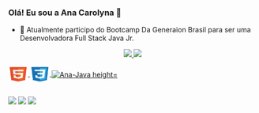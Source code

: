 ### Olá! Eu sou a Ana Carolyna 👋



- 🔭 Atualmente participo do Bootcamp Da Generaion Brasil para ser uma Desenvolvadora Full Stack Java Jr.

<div align="center">
  <a href="https://github.com/anacarolyna">
  <img width="43%" src="https://github-readme-stats.vercel.app/api?username=anacarolyna&show_icons=true&theme=omni&include_all_commits=true&count_private=true"/>
  <img width="50%" src="https://github-readme-stats.vercel.app/api/top-langs/?username=anacarolyna&layout=compact&langs_count=7&theme=omni"/>
</div>
  
  <div style="display: inline_block"><br>
  <img align="center" alt="Ana-HTML" height="30" width="40" src="https://raw.githubusercontent.com/devicons/devicon/master/icons/html5/html5-original.svg">
  <img align="center" alt="Ana-CSS" height="30" width="40" src="https://raw.githubusercontent.com/devicons/devicon/master/icons/css3/css3-original.svg">
  <img align="center" alt="Ana-Java height="70" width="70" src="https://img.shields.io/badge/Java-ED8B00?style=for-the-badge&logo=java&logoColor=white">
</div>

 ##
  
  <div> 
  <a href="https://instagram.com/anacarolyna1" target="_blank"><img src="https://img.shields.io/badge/-Instagram-%23E4405F?style=for-the-badge&logo=instagram&logoColor=white" target="_blank"></a>
  <a href = "mailto:dinizanacarolyna@gmail.com"><img src="https://img.shields.io/badge/-Gmail-%23333?style=for-the-badge&logo=gmail&logoColor=white" target="_blank"></a>
  <a href="https://www.linkedin.com/in/anacarolynadiniz/" target="_blank"><img src="https://img.shields.io/badge/-LinkedIn-%230077B5?style=for-the-badge&logo=linkedin&logoColor=white" target="_blank"></a> 
 
 
</div>
